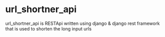 # url_shortner_api
url_shortner_api is RESTApi written using django &amp; django rest framework that is used to shorten the long input urls
